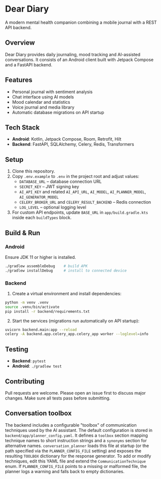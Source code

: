 # Dear Diary

A modern mental health companion combining a mobile journal with a REST API backend.

## Overview

Dear Diary provides daily journaling, mood tracking and AI-assisted conversations. It consists of an Android client built with Jetpack Compose and a FastAPI backend.

## Features

- Personal journal with sentiment analysis
- Chat interface using AI models
- Mood calendar and statistics
- Voice journal and media library
- Automatic database migrations on API startup

## Tech Stack

- **Android**: Kotlin, Jetpack Compose, Room, Retrofit, Hilt
- **Backend**: FastAPI, SQLAlchemy, Celery, Redis, Transformers

## Setup

1. Clone this repository.
2. Copy `.env.example` to `.env` in the project root and adjust values:
   - `DATABASE_URL` – database connection URL
   - `SECRET_KEY` – JWT signing key
   - `AI_API_KEY` and related `AI_API_URL`, `AI_MODEL`, `AI_PLANNER_MODEL`, `AI_GENERATOR_MODEL`
   - `CELERY_BROKER_URL` and `CELERY_RESULT_BACKEND` – Redis connection
   - `LOG_LEVEL` – optional logging level
3. For custom API endpoints, update `BASE_URL` in `app/build.gradle.kts` inside each `buildTypes` block.

## Build & Run

### Android

Ensure JDK 11 or higher is installed.

```bash
./gradlew assembleDebug    # build APK
./gradlew installDebug     # install to connected device
```

### Backend

1. Create a virtual environment and install dependencies:

```bash
python -m venv .venv
source .venv/bin/activate
pip install -r backend/requirements.txt
```

2. Start the services (migrations run automatically on API startup):

```bash
uvicorn backend.main:app --reload
celery -A backend.app.celery_app.celery_app worker --loglevel=info
```

## Testing

- **Backend**: `pytest`
- **Android**: `./gradlew test`

## Contributing

Pull requests are welcome. Please open an issue first to discuss major changes. Make sure all tests pass before submitting.

## Conversation toolbox

The backend includes a configurable "toolbox" of communication techniques used by the
AI assistant. The default configuration is stored in `backend/app/planner_config.yaml`.
It defines a `toolbox` section mapping technique names to short instruction strings
and a `synonyms` section for alternative names. `conversation_planner` loads this file
at startup (or the path specified via the `PLANNER_CONFIG_FILE` setting) and exposes
the resulting `TOOLBOX` dictionary for the response generator. To add or modify
techniques, edit this YAML file and extend the `CommunicationTechnique` enum.
If `PLANNER_CONFIG_FILE` points to a missing or malformed file, the planner
logs a warning and falls back to empty dictionaries.
